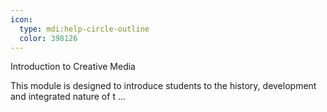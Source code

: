 ```yaml
---
icon:
  type: mdi:help-circle-outline
  color: 398126
---
```


Introduction to Creative Media

This module is designed to introduce students to the history, development and integrated nature of t ... 
